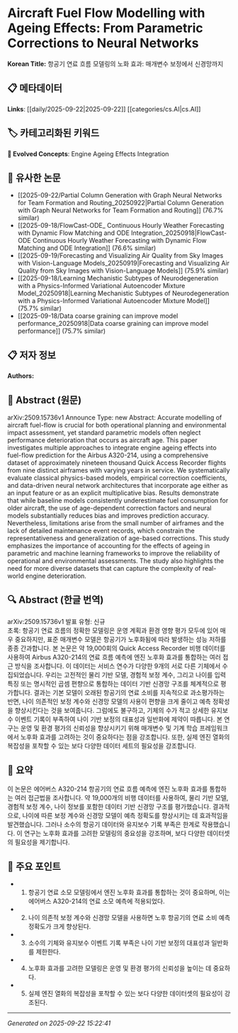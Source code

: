 # Aircraft Fuel Flow Modelling with Ageing Effects: From Parametric Corrections to Neural Networks

**Korean Title:** 항공기 연료 흐름 모델링의 노화 효과: 매개변수 보정에서 신경망까지

## 📋 메타데이터

**Links**: [[daily/2025-09-22|2025-09-22]] [[categories/cs.AI|cs.AI]]

## 🏷️ 카테고리화된 키워드
**🚀 Evolved Concepts**: Engine Ageing Effects Integration

## 🔗 유사한 논문
- [[2025-09-22/Partial Column Generation with Graph Neural Networks for Team Formation and Routing_20250922|Partial Column Generation with Graph Neural Networks for Team Formation and Routing]] (76.7% similar)
- [[2025-09-18/FlowCast-ODE_ Continuous Hourly Weather Forecasting with Dynamic Flow Matching and ODE Integration_20250918|FlowCast-ODE Continuous Hourly Weather Forecasting with Dynamic Flow Matching and ODE Integration]] (76.6% similar)
- [[2025-09-19/Forecasting and Visualizing Air Quality from Sky Images with Vision-Language Models_20250919|Forecasting and Visualizing Air Quality from Sky Images with Vision-Language Models]] (75.9% similar)
- [[2025-09-18/Learning Mechanistic Subtypes of Neurodegeneration with a Physics-Informed Variational Autoencoder Mixture Model_20250918|Learning Mechanistic Subtypes of Neurodegeneration with a Physics-Informed Variational Autoencoder Mixture Model]] (75.7% similar)
- [[2025-09-18/Data coarse graining can improve model performance_20250918|Data coarse graining can improve model performance]] (75.7% similar)

## 📋 저자 정보

**Authors:** 

## 📄 Abstract (원문)

arXiv:2509.15736v1 Announce Type: new 
Abstract: Accurate modelling of aircraft fuel-flow is crucial for both operational planning and environmental impact assessment, yet standard parametric models often neglect performance deterioration that occurs as aircraft age. This paper investigates multiple approaches to integrate engine ageing effects into fuel-flow prediction for the Airbus A320-214, using a comprehensive dataset of approximately nineteen thousand Quick Access Recorder flights from nine distinct airframes with varying years in service. We systematically evaluate classical physics-based models, empirical correction coefficients, and data-driven neural network architectures that incorporate age either as an input feature or as an explicit multiplicative bias. Results demonstrate that while baseline models consistently underestimate fuel consumption for older aircraft, the use of age-dependent correction factors and neural models substantially reduces bias and improves prediction accuracy. Nevertheless, limitations arise from the small number of airframes and the lack of detailed maintenance event records, which constrain the representativeness and generalization of age-based corrections. This study emphasizes the importance of accounting for the effects of ageing in parametric and machine learning frameworks to improve the reliability of operational and environmental assessments. The study also highlights the need for more diverse datasets that can capture the complexity of real-world engine deterioration.

## 🔍 Abstract (한글 번역)

arXiv:2509.15736v1 발표 유형: 신규  
초록: 항공기 연료 흐름의 정확한 모델링은 운영 계획과 환경 영향 평가 모두에 있어 매우 중요하지만, 표준 매개변수 모델은 항공기가 노후화됨에 따라 발생하는 성능 저하를 종종 간과합니다. 본 논문은 약 19,000회의 Quick Access Recorder 비행 데이터를 사용하여 Airbus A320-214의 연료 흐름 예측에 엔진 노후화 효과를 통합하는 여러 접근 방식을 조사합니다. 이 데이터는 서비스 연수가 다양한 9개의 서로 다른 기체에서 수집되었습니다. 우리는 고전적인 물리 기반 모델, 경험적 보정 계수, 그리고 나이를 입력 특징 또는 명시적인 곱셈 편향으로 통합하는 데이터 기반 신경망 구조를 체계적으로 평가합니다. 결과는 기본 모델이 오래된 항공기의 연료 소비를 지속적으로 과소평가하는 반면, 나이 의존적인 보정 계수와 신경망 모델의 사용이 편향을 크게 줄이고 예측 정확성을 향상시킨다는 것을 보여줍니다. 그럼에도 불구하고, 기체의 수가 적고 상세한 유지보수 이벤트 기록이 부족하여 나이 기반 보정의 대표성과 일반화에 제약이 따릅니다. 본 연구는 운영 및 환경 평가의 신뢰성을 향상시키기 위해 매개변수 및 기계 학습 프레임워크에서 노후화 효과를 고려하는 것이 중요하다는 점을 강조합니다. 또한, 실제 엔진 열화의 복잡성을 포착할 수 있는 보다 다양한 데이터 세트의 필요성을 강조합니다.

## 📝 요약

이 논문은 에어버스 A320-214 항공기의 연료 흐름 예측에 엔진 노후화 효과를 통합하는 여러 접근법을 조사합니다. 약 19,000개의 비행 데이터를 사용하여, 물리 기반 모델, 경험적 보정 계수, 나이 정보를 포함한 데이터 기반 신경망 구조를 평가했습니다. 결과적으로, 나이에 따른 보정 계수와 신경망 모델이 예측 정확도를 향상시키는 데 효과적임을 발견했습니다. 그러나 소수의 항공기 데이터와 유지보수 기록 부족은 한계로 작용했습니다. 이 연구는 노후화 효과를 고려한 모델링의 중요성을 강조하며, 보다 다양한 데이터셋의 필요성을 제기합니다.

## 🎯 주요 포인트

- 1. 항공기 연료 소모 모델링에서 엔진 노후화 효과를 통합하는 것이 중요하며, 이는 에어버스 A320-214의 연료 소모 예측에 적용되었다.

- 2. 나이 의존적 보정 계수와 신경망 모델을 사용하면 노후 항공기의 연료 소비 예측 정확도가 크게 향상된다.

- 3. 소수의 기체와 유지보수 이벤트 기록 부족은 나이 기반 보정의 대표성과 일반화를 제한한다.

- 4. 노후화 효과를 고려한 모델링은 운영 및 환경 평가의 신뢰성을 높이는 데 중요하다.

- 5. 실제 엔진 열화의 복잡성을 포착할 수 있는 보다 다양한 데이터셋의 필요성이 강조된다.

---

*Generated on 2025-09-22 15:22:41*